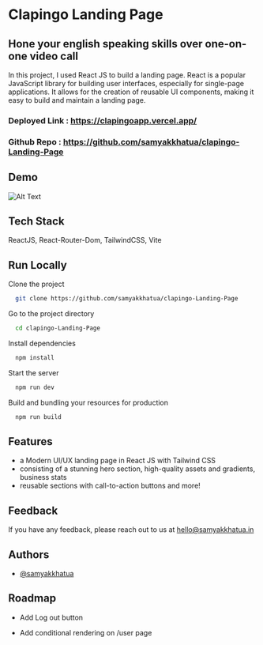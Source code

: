 # Clapingo Landing Page
## Hone your english speaking skills over one-on-one video call

In this project, I used React JS to build a landing page. React is a popular JavaScript library for building user interfaces, especially for single-page applications. It allows for the creation of reusable UI components, making it easy to build and maintain a landing page.

### Deployed Link : https://clapingoapp.vercel.app/
### Github Repo : https://github.com/samyakkhatua/clapingo-Landing-Page


## Demo

![Alt Text](https://media.giphy.com/media/NVxptNCBnBHKf8yroD/giphy-downsized-large.gif)


## Tech Stack

ReactJS, React-Router-Dom, TailwindCSS, Vite


## Run Locally

Clone the project

```bash
  git clone https://github.com/samyakkhatua/clapingo-Landing-Page 
```

Go to the project directory

```bash
  cd clapingo-Landing-Page
```

Install dependencies

```bash
  npm install
```

Start the server

```bash
  npm run dev
```

Build and bundling your resources for production 

```bash
  npm run build
```



## Features

- a Modern UI/UX landing page in React JS with Tailwind CSS
- consisting of a stunning hero section, high-quality assets and gradients, business stats
- reusable sections with call-to-action buttons and more!



## Feedback

If you have any feedback, please reach out to us at hello@samyakkhatua.in


## Authors

- [@samyakkhatua](https://www.github.com/samyakkhatua)

## Roadmap

- Add Log out button

- Add conditional rendering on /user page



